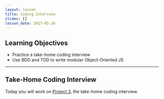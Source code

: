 ```yaml
---
layout: lesson
title: Coding Interview
slides: []
lesson_date: 2017-05-26
---
```


## Learning Objectives

- Practice a take-home coding interview
- Use BDD and TDD to write modular Object-Oriented JS

---

## Take-Home Coding Interview

Today you will work on [Project 3](http://localhost:4000/project/03-coding-interview/), the take-home coding interview.
